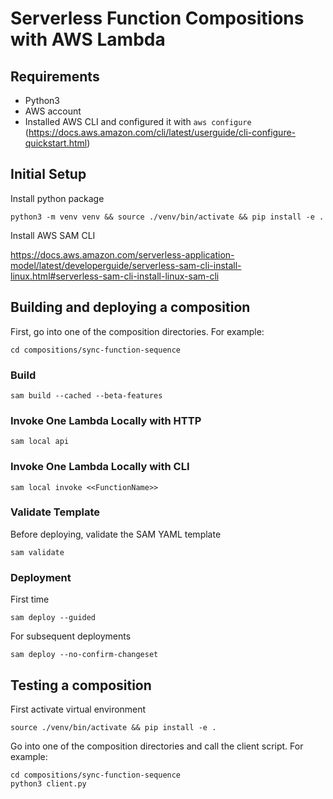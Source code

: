 # Serverless Function Compositions with AWS Lambda

## Requirements
- Python3
- AWS account
- Installed AWS CLI and configured it with `aws configure` (https://docs.aws.amazon.com/cli/latest/userguide/cli-configure-quickstart.html)

## Initial Setup
Install python package
```
python3 -m venv venv && source ./venv/bin/activate && pip install -e .
```

Install AWS SAM CLI

https://docs.aws.amazon.com/serverless-application-model/latest/developerguide/serverless-sam-cli-install-linux.html#serverless-sam-cli-install-linux-sam-cli

## Building and deploying a composition

First, go into one of the composition directories. For example:

```
cd compositions/sync-function-sequence
```

### Build
```
sam build --cached --beta-features
```

### Invoke One Lambda Locally with HTTP
```
sam local api
```

### Invoke One Lambda Locally with CLI
```
sam local invoke <<FunctionName>>
```

### Validate Template
Before deploying, validate the SAM YAML template
```
sam validate
```

### Deployment
First time
```
sam deploy --guided
```

For subsequent deployments
```
sam deploy --no-confirm-changeset
```

## Testing a composition
First activate virtual environment

```
source ./venv/bin/activate && pip install -e .
```

Go into one of the composition directories and call the client script. For example:
```
cd compositions/sync-function-sequence
python3 client.py
```